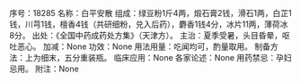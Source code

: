 序号：18285
名称：白平安散
组成：绿豆粉1斤4两，煅石膏2钱，滑石1两，白芷1钱，川芎1钱，檀香4钱（共研细粉，兑入后药），麝香1钱4分，冰片11两，薄荷冰8分。
出处：《全国中药成药处方集》（天津方）。
主治：夏季受暑，头目昏晕，呕吐恶心。
加减：None
功效：None
用法用量：吃闻均可，酌量取用。
制备方法：上为细末，五分重装瓶。
临床应用：None
各家论述：None
用药禁忌：孕妇忌用。
附注：None
